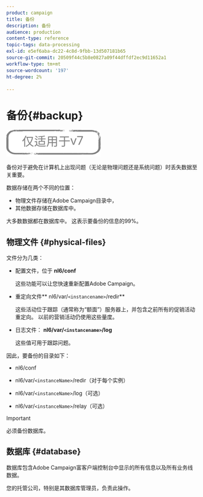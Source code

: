 ```yaml
---
product: campaign
title: 备份
description: 备份
audience: production
content-type: reference
topic-tags: data-processing
exl-id: e5ef6aba-dc22-4c8d-9fbb-13d507181b65
source-git-commit: 20509f44c5b8e0827a09f44dffdf2ec9d11652a1
workflow-type: tm+mt
source-wordcount: '197'
ht-degree: 2%

---
```


# 备份{#backup}

![](../../assets/v7-only.svg)

备份对于避免在计算机上出现问题（无论是物理问题还是系统问题）时丢失数据至关重要。

数据存储在两个不同的位置：

* 物理文件存储在Adobe Campaign目录中，
* 其他数据存储在数据库中。

大多数数据都在数据库中。 这表示要备份的信息的99%。

## 物理文件 {#physical-files}

文件分为几类：

* 配置文件，位于 **nl6/conf**

   这些功能可以让您快速重新配置Adobe Campaign。

* 重定向文件** nl6/var/`<instancename>`/redir**

   这些活动位于跟踪（通常称为“额面”）服务器上，并包含之前所有的促销活动重定向。 以前的营销活动仍使用这些量度。

* 日志文件： **nl6/var/`<instancename>`/log**

   这些值可用于跟踪问题。

因此，要备份的目录如下：

* nl6/conf

* nl6/var/`<instanceName>`/redir（对于每个实例）

* nl6/var/`<instanceName>`/log（可选）

* nl6/var/`<instanceName>`/relay（可选）

>[!IMPORTANT]
>
>必须备份数据库。

## 数据库 {#database}

数据库包含Adobe Campaign富客户端控制台中显示的所有信息以及所有业务线数据。

您的托管公司，特别是其数据库管理员，负责此操作。
